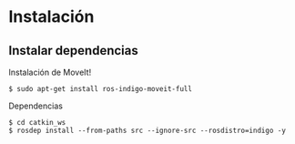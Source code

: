 Instalación
===========

Instalar dependencias
---------------------

Instalación de MoveIt!

~~~
$ sudo apt-get install ros-indigo-moveit-full
~~~

Dependencias

~~~
$ cd catkin_ws
$ rosdep install --from-paths src --ignore-src --rosdistro=indigo -y
~~~